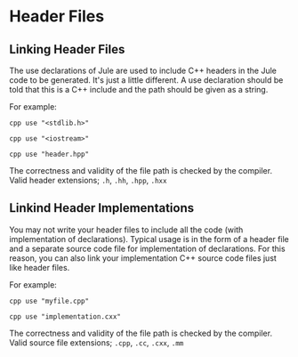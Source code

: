 # Header Files

## Linking Header Files
The use declarations of Jule are used to include C++ headers in the Jule code to be generated. It's just a little different. A use declaration should be told that this is a C++ include and the path should be given as a string.

For example:
```jule
cpp use "<stdlib.h>"
```
```jule
cpp use "<iostream>"
```
```jule
cpp use "header.hpp"
```
The correctness and validity of the file path is checked by the compiler.
Valid header extensions; `.h`, `.hh`, `.hpp`, `.hxx`

## Linkind Header Implementations
You may not write your header files to include all the code (with implementation of declarations). Typical usage is in the form of a header file and a separate source code file for implementation of declarations. For this reason, you can also link your implementation C++ source code files just like header files.

For example:
```jule
cpp use "myfile.cpp"
```
```jule
cpp use "implementation.cxx"
```
The correctness and validity of the file path is checked by the compiler.
Valid source file extensions; `.cpp`, `.cc`, `.cxx`, `.mm`
